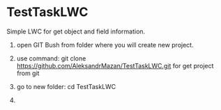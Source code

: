 # TestTaskLWC
Simple LWC for get object and field information.

1. open GIT Bush from folder where you will create new project.

2. use command:
 git clone https://github.com/AleksandrMazan/TestTaskLWC.git
 for get project from git
 
3. go to new folder:
  cd TestTaskLWC

4. 
